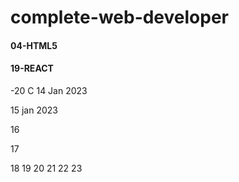 # complete-web-developer

#### 04-HTML5
#### 19-REACT

-20 C
14 Jan 2023 

15 jan 2023

16

17

18 19 20 21 22 23
